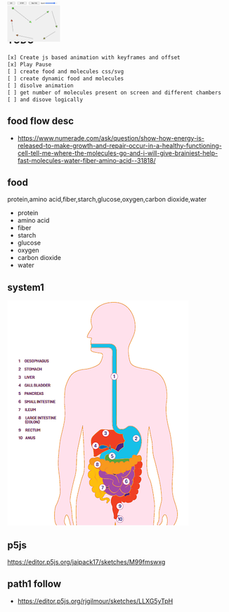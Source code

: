 
## TODO
    [x] Create js based animation with keyframes and offset
    [x] Play Pause
    [ ] create food and molecules css/svg
    [ ] create dynamic food and molecules
    [ ] disolve animation
    [ ] get number of molecules present on screen and different chambers
    [ ] and disove logically


## food flow desc
- https://www.numerade.com/ask/question/show-how-energy-is-released-to-make-growth-and-repair-occur-in-a-healthy-functioning-cell-tell-me-where-the-molecules-go-and-i-will-give-brainiest-help-fast-molecules-water-fiber-amino-acid--31818/



## food
protein,amino acid,fiber,starch,glucose,oxygen,carbon dioxide,water 

- protein 
- amino acid 
- fiber 
- starch 
- glucose <span class="icon" style="" markdown="1">![water](image-1.png)</span>
- oxygen 
- carbon dioxide 
- water 

## system1
![alt text](image-3.png)
## p5js

https://editor.p5js.org/jaipack17/sketches/M99fmswxg

## path1 follow
<span class="icon2">![path](image.png)</span>

- https://editor.p5js.org/rjgilmour/sketches/LLXG5yTpH


<style>
  .some-text {
    color: blue;
    font-size: 24px;
  }

  .icon {
   position:absolute;width:20px;top:2px
  }
  .icon2 {
    position:absolute;
   width:120px;
   height:20px;
   top:2px
  }
</style>